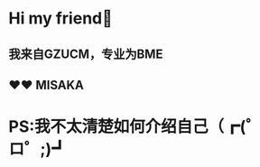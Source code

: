 # Hi my friend👋  

<!--
**Edwards555/Edwards555** is a ✨ _special_ ✨ repository because its `README.md` (this file) appears on your GitHub profile.  

Here are some ideas to get you started:  

- 🔭 I’m currently working on ...  
- 🌱 I’m currently learning ...
- 👯 I’m looking to collaborate on ...  
- 🤔 I’m looking for help with ...
- 💬 Ask me about ...
- 📫 How to reach me: ...
- 😄 Pronouns: ...
- ⚡ Fun fact: ...  
-->
## 我来自GZUCM，专业为BME
## ❤❤ MISAKA  

# PS:我不太清楚如何介绍自己（┏(゜ロ゜;)┛
